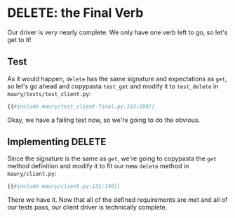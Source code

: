 # DELETE: the Final Verb #

Our driver is very nearly complete. We only have one verb left to go, so let's get to it!

## Test ##

As it would happen, `delete` has the same signature and expectations as `get`, so let's go ahead and copypasta `test_get` and modify it to `test_delete` in `maury/tests/test_client.py`:

```python
{{#include maury/test_client-final.py:163:200}}
```

Okay, we have a failing test now, so we're going to do the obvious.

## Implementing DELETE ##

Since the signature is the same as `get`, we're going to copypasta the `get` method definition and modify it to fit our new `delete` method in `maury/client.py`:

```python
{{#include maury/client.py:131:148}}
```

There we have it. Now that all of the defined requirements are met and all of our tests pass, our client driver is technically complete.
